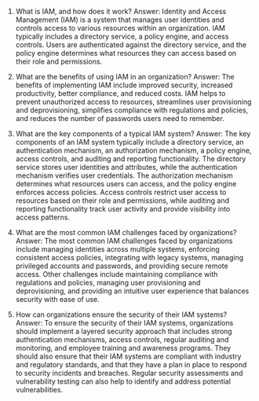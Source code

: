 

1. What is IAM, and how does it work?
Answer: Identity and Access Management (IAM) is a system that manages user identities and controls access to various resources within an organization. IAM typically includes a directory service, a policy engine, and access controls. Users are authenticated against the directory service, and the policy engine determines what resources they can access based on their role and permissions.

2. What are the benefits of using IAM in an organization?
Answer: The benefits of implementing IAM include improved security, increased productivity, better compliance, and reduced costs. IAM helps to prevent unauthorized access to resources, streamlines user provisioning and deprovisioning, simplifies compliance with regulations and policies, and reduces the number of passwords users need to remember.

3. What are the key components of a typical IAM system?
Answer: The key components of an IAM system typically include a directory service, an authentication mechanism, an authorization mechanism, a policy engine, access controls, and auditing and reporting functionality. The directory service stores user identities and attributes, while the authentication mechanism verifies user credentials. The authorization mechanism determines what resources users can access, and the policy engine enforces access policies. Access controls restrict user access to resources based on their role and permissions, while auditing and reporting functionality track user activity and provide visibility into access patterns.

4. What are the most common IAM challenges faced by organizations?
Answer: The most common IAM challenges faced by organizations include managing identities across multiple systems, enforcing consistent access policies, integrating with legacy systems, managing privileged accounts and passwords, and providing secure remote access. Other challenges include maintaining compliance with regulations and policies, managing user provisioning and deprovisioning, and providing an intuitive user experience that balances security with ease of use.

5. How can organizations ensure the security of their IAM systems?
Answer: To ensure the security of their IAM systems, organizations should implement a layered security approach that includes strong authentication mechanisms, access controls, regular auditing and monitoring, and employee training and awareness programs. They should also ensure that their IAM systems are compliant with industry and regulatory standards, and that they have a plan in place to respond to security incidents and breaches. Regular security assessments and vulnerability testing can also help to identify and address potential vulnerabilities.